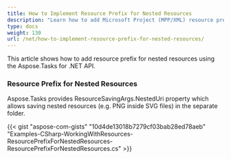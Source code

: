 ```yaml
---
title: How to Implement Resource Prefix for Nested Resources
description: "Learn how to add Microsoft Project (MPP/XML) resource prefixes in a case of nested resources using Aspose.Tasks for .NET."
type: docs
weight: 130
url: /net/how-to-implement-resource-prefix-for-nested-resources/
---
```


This article shows how to add resource prefix for nested resources using the Aspose.Tasks for .NET API.

### **Resource Prefix for Nested Resources**
Aspose.Tasks provides ResourceSavingArgs.NestedUri property which allows saving nested resources (e.g. PNG inside SVG files) in the separate folder.

{{< gist "aspose-com-gists" "10d4de13018b7279cf03bab28ed78aeb" "Examples-CSharp-WorkingWithResources-ResourcePrefixForNestedResources-ResourcePrefixForNestedResources.cs" >}}
